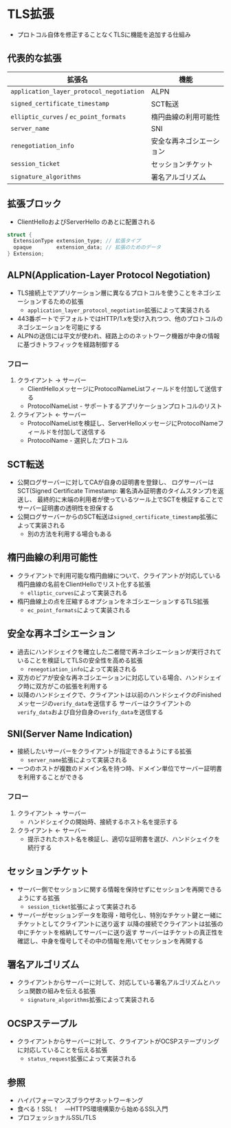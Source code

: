 # TLS拡張
- プロトコル自体を修正することなくTLSに機能を追加する仕組み

## 代表的な拡張
| 拡張名                                   | 機能                     |
| -                                        | -                        |
| `application_layer_protocol_negotiation` | ALPN                     |
| `signed_certificate_timestamp`           | SCT転送                  |
| `elliptic_curves` / `ec_point_formats`   | 楕円曲線の利用可能性     |
| `server_name`                            | SNI                      |
| `renegotiation_info`                     | 安全な再ネゴシエーション |
| `session_ticket`                         | セッションチケット       |
| `signature_algorithms`                   | 署名アルゴリズム         |

## 拡張ブロック
- ClientHelloおよびServerHello のあとに配置される

```c
struct {
  ExtensionType extension_type; // 拡張タイプ
  opaque        extension_data; // 拡張のためのデータ
} Extension;
```

## ALPN(Application-Layer Protocol Negotiation)
- TLS接続上でアプリケーション層に異なるプロトコルを使うことをネゴシエーションするための拡張
  - `application_layer_protocol_negotiation`拡張によって実装される
- 443番ポートでデフォルトではHTTP/1.xを受け入れつつ、他のプロトコルのネゴシエーションを可能にする
- ALPNの送信には平文が使われ、経路上ののネットワーク機器が中身の情報に基づきトラフィックを経路制御する

### フロー
1. クライアント -> サーバー
    - ClientHelloメッセージにProtocolNameListフィールドを付加して送信する
    - ProtocolNameList - サポートするアプリケーションプロトコルのリスト
2. クライアント <- サーバー
    - ProtocolNameListを検証し、ServerHelloメッセージにProtocolNameフィールドを付加して送信する
    - ProtocolName - 選択したプロトコル

## SCT転送
- 公開ログサーバーに対してCAが自身の証明書を登録し、
  ログサーバーはSCT(Signed Certificate Timestamp: 署名済み証明書のタイムスタンプ)を返送し、
  最終的に末端の利用者が使っているツール上でSCTを検証することで
  サーバー証明書の透明性を担保する
- 公開ログサーバーからのSCT転送は`signed_certificate_timestamp`拡張によって実装される
  - 別の方法を利用する場合もある

## 楕円曲線の利用可能性
- クライアントで利用可能な楕円曲線について、クライアントが対応している楕円曲線の名前をClientHelloでリスト化する拡張
  - `elliptic_curves`によって実装される
- 楕円曲線上の点を圧縮するオプションをネゴシエーションするTLS拡張
  - `ec_point_formats`によって実装される

## 安全な再ネゴシエーション
- 過去にハンドシェイクを確立した二者間で再ネゴシエーションが実行されていることを検証してTLSの安全性を高める拡張
  - `renegotiation_info`によって実装される
- 双方のピアが安全な再ネゴシエーションに対応している場合、ハンドシェイク時に双方がこの拡張を利用する
- 以降のハンドシェイクで、クライアントは以前のハンドシェイクのFinished メッセージの`verify_data`を送信する
  サーバーはクライアントの`verify_data`および自分自身の`verify_data`を送信する

## SNI(Server Name Indication)
- 接続したいサーバーをクライアントが指定できるようにする拡張
  - `server_name`拡張によって実装される
- 一つのホストが複数のドメイン名を持つ時、ドメイン単位でサーバー証明書を利用することができる

### フロー
1. クライアント -> サーバー
    - ハンドシェイクの開始時、接続するホスト名を提示する
2. クライアント <- サーバー
    - 提示されたホスト名を検証し、適切な証明書を選び、ハンドシェイクを続行する

## セッションチケット
- サーバー側でセッションに関する情報を保持せずにセッションを再開できるようにする拡張
  - `session_ticket`拡張によって実装される
- サーバーがセッションデータを取得・暗号化し、特別なチケット鍵と一緒にチケットとしてクライアントに送り返す
  以降の接続でクライアントは拡張の中にチケットを格納してサーバーに送り返す
  サーバーはチケットの真正性を確認し、中身を復号してその中の情報を用いてセッションを再開する

## 署名アルゴリズム
- クライアントからサーバーに対して、対応している署名アルゴリズムとハッシュ関数の組みを伝える拡張
  - `signature_algorithms`拡張によって実装される

## OCSPステープル
- クライアントからサーバーに対して、クライアントがOCSPステープリングに対応していることを伝える拡張
  - `status_request`拡張によって実装される

## 参照
- ハイパフォーマンスブラウザネットワーキング
- 食べる！SSL！　―HTTPS環境構築から始めるSSL入門
- プロフェッショナルSSL/TLS
